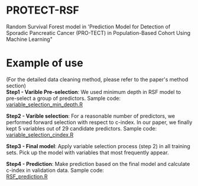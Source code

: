 # PROTECT-RSF
Random Survival Forest model in 'Prediction Model for Detection of Sporadic Pancreatic Cancer (PRO-TECT) in Population-Based Cohort Using Machine Learning"

# Example of use <br />

(For the detailed data cleaning method, please refer to the paper's method section) <br />
**Step1 - Varible Pre-selection**: We used minimum depth in RSF model to pre-select a group of predictors. Sample code: <br />
[variable_selection_min_depth.R](https://github.com/kpsc-informatics/PROTECT-RSF/blob/main/variable_selection_min_depth.R)<br />

**Step2 - Varible selection**:  For a reasonable number of predictors, we performed forward selection with respect to c-index. In our paper, we finally kept 5 variables out of 29 candidate predictors. Sample code: <br />
[variable_selection_cindex.R](https://github.com/kpsc-informatics/PROTECT-RSF/blob/main/variable_selection_cindex.R)<br />

**Step3 - Final model**: Apply variable selection process (step 2) in all training sets. Pick up the model with variables that most frequently appear. <br />

**Step4 - Prediction**: Make prediction based on the final model and calculate c-index in validation data. Sample code: <br />
[RSF_prediction.R](https://github.com/kpsc-informatics/PROTECT-RSF/blob/main/rsf_prediction.R)<br />
